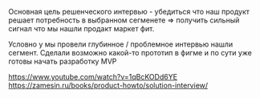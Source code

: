 Основная цель решенческого интервью - убедиться что наш продукт решает потребность в выбранном сегменете => получить сильный сигнал что мы нашли продакт маркет фит. 

Условно у мы провели глубинное / проблемное интервью нашли сегмент. Сделали возможно какой-то прототип в фигме и по сути уже готовы начать разработку MVP

https://www.youtube.com/watch?v=1qBcKODd6YE
https://zamesin.ru/books/product-howto/solution-interview/